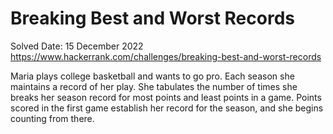 # Breaking Best and Worst Records

Solved Date: 15 December 2022
https://www.hackerrank.com/challenges/breaking-best-and-worst-records

Maria plays college basketball and wants to go pro. Each season she maintains a record of her play. She tabulates the number of times she breaks her season record for most points and least points in a game. Points scored in the first game establish her record for the season, and she begins counting from there.
